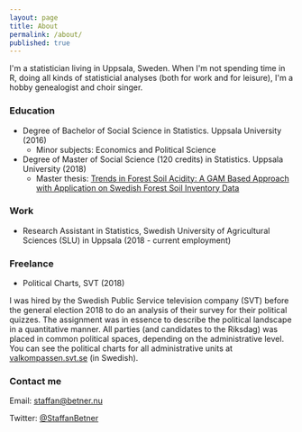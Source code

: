 ```yaml
---
layout: page
title: About
permalink: /about/
published: true
---
```

I'm a statistician living in Uppsala, Sweden. When I'm not spending time in R, doing all kinds of statisticial analyses (both for work and for leisure), I'm a hobby genealogist and choir singer.

### Education
- Degree of Bachelor of Social Science in Statistics. Uppsala University (2016)
	- Minor subjects: Economics and Political Science
- Degree of Master of Social Science (120 credits) in Statistics. Uppsala University (2018)
	- Master thesis: [Trends in Forest Soil Acidity: A GAM Based Approach with Application on Swedish Forest Soil Inventory Data](http://www.diva-portal.org/smash/record.jsf?pid=diva2%3A1215453&dswid=3979)

### Work

- Research Assistant in Statistics, Swedish University of Agricultural Sciences (SLU) in Uppsala (2018 - current employment)

### Freelance

- Political Charts, SVT (2018)

I was hired by the Swedish Public Service television company (SVT) before the general election 2018 to do an analysis of their survey for their political quizzes. The assignment was in essence to describe the political landscape in a quantitative manner. All parties (and candidates to the Riksdag) was placed in common political spaces, depending on the administrative level. You can see the political charts for all administrative units at [valkompassen.svt.se](http://valkompassen.svt.se) (in Swedish).  

### Contact me

Email: [staffan@betner.nu](mailto:staffan@betner.nu)

Twitter: [@StaffanBetner](https://twitter.com/staffanbetner)